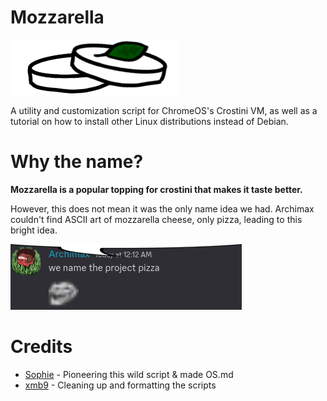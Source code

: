# Mozzarella
![Mozzarella Logo](assets/mozz.png)

A utility and customization script for ChromeOS's Crostini VM, as well as a tutorial on how to install other Linux distributions instead of Debian.


# Why the name?
**Mozzarella is a popular topping for crostini that makes it taste better.** 

However, this does not mean it was the only name idea we had. Archimax couldn't find ASCII art of mozzarella cheese, only pizza, leading to this bright idea.

![nameitpizza](assets/pizza.png)

# Credits
- [Sophie](https://github.com/sophiaasophieee) - Pioneering this wild script & made OS.md
- [xmb9](https://github.com/EnterTheVoid-x86) - Cleaning up and formatting the scripts
